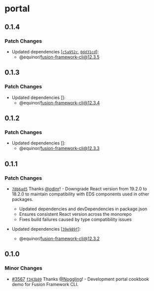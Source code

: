 # portal

## 0.1.4

### Patch Changes

- Updated dependencies [[`c5a952c`](https://github.com/equinor/fusion-framework/commit/c5a952cb223ca2c6e723186b1a5a477dbec6c95d), [`0dd31cd`](https://github.com/equinor/fusion-framework/commit/0dd31cd1078b383ddab4a8cf1bb03d502e214715)]:
  - @equinor/fusion-framework-cli@12.3.5

## 0.1.3

### Patch Changes

- Updated dependencies []:
  - @equinor/fusion-framework-cli@12.3.4

## 0.1.2

### Patch Changes

- Updated dependencies []:
  - @equinor/fusion-framework-cli@12.3.3

## 0.1.1

### Patch Changes

- [`78b6ad5`](https://github.com/equinor/fusion-framework/commit/78b6ad5e76485a36dbda09ec75a0a8348fdf0664) Thanks [@odinr](https://github.com/odinr)! - Downgrade React version from 19.2.0 to 18.2.0 to maintain compatibility with EDS components used in other packages.

  - Updated dependencies and devDependencies in package.json
  - Ensures consistent React version across the monorepo
  - Fixes build failures caused by type compatibility issues

- Updated dependencies [[`39e989f`](https://github.com/equinor/fusion-framework/commit/39e989f6ab477047d82740b2d96b757c90b10f74)]:
  - @equinor/fusion-framework-cli@12.3.2

## 0.1.0

### Minor Changes

- [#3567](https://github.com/equinor/fusion-framework/pull/3567) [`f343b89`](https://github.com/equinor/fusion-framework/commit/f343b89a5716cc76ed5c8c0b714612c97100cf7a) Thanks [@Noggling](https://github.com/Noggling)! - Development portal cookbook demo for Fusion Framework CLI.
